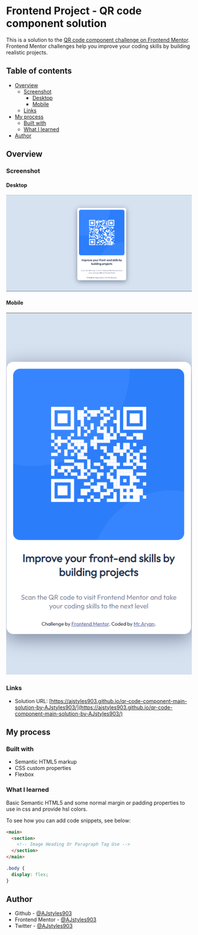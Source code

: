# Frontend Project - QR code component solution

This is a solution to the [QR code component challenge on Frontend Mentor](https://www.frontendmentor.io/challenges/qr-code-component-iux_sIO_H). Frontend Mentor challenges help you improve your coding skills by building realistic projects. 

## Table of contents

- [Overview](#overview)
  - [Screenshot](#screenshot)
    - [Desktop](#desktop)
    - [Mobile](#mobile)
  - [Links](#links)
- [My process](#my-process)
  - [Built with](#built-with)
  - [What I learned](#what-i-learned)
- [Author](#author)

## Overview

### Screenshot

#### Desktop

![Desktop](screenshorts/desktop.jpg)
#### Mobile
![Mobile](screenshorts/mobile.jpg)


### Links

- Solution URL: [https://ajstyles903.github.io/qr-code-component-main-solution-by-AJstyles903/](https://ajstyles903.github.io/qr-code-component-main-solution-by-AJstyles903/)

## My process

### Built with

- Semantic HTML5 markup
- CSS custom properties
- Flexbox

### What I learned

Basic Semantic HTML5 and some normal margin or padding properties to use in css and provide hsl colors.

To see how you can add code snippets, see below:

```html
<main>
  <section>
    <!-- Image Heading Or Paragraph Tag Use -->
  </section> 
</main>
```
```css
.body {
  display: flex;
}
```

## Author

- Github - [@AJstyles903](https://github.com/AJstyles903)
- Frontend Mentor - [@AJstyles903](https://www.frontendmentor.io/profile/AJstyles903)
- Twitter - [@AJstyles903](https://www.twitter.com/AJstyles903)
